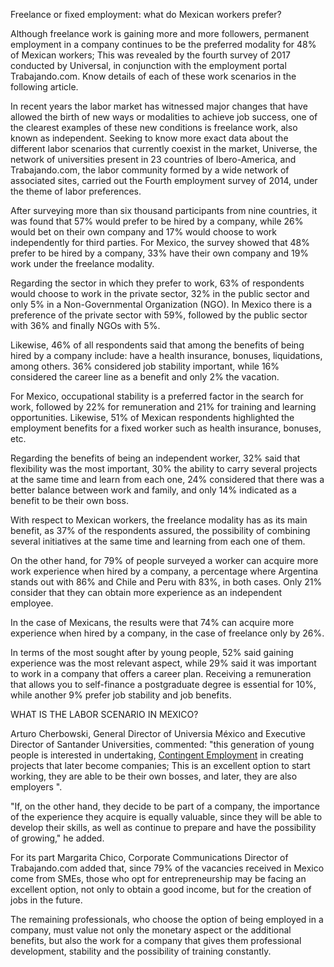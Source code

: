 Freelance or fixed employment: what do Mexican workers prefer?

Although freelance work is gaining more and more followers, permanent employment in a company continues to be the preferred modality for 48% of Mexican workers; This was revealed by the fourth survey of 2017 conducted by Universal, in conjunction with the employment portal Trabajando.com. Know details of each of these work scenarios in the following article.

In recent years the labor market has witnessed major changes that have allowed the birth of new ways or modalities to achieve job success, one of the clearest examples of these new conditions is freelance work, also known as independent.
Seeking to know more exact data about the different labor scenarios that currently coexist in the market, Universe, the network of universities present in 23 countries of Ibero-America, and Trabajando.com, the labor community formed by a wide network of associated sites, carried out the Fourth employment survey of 2014, under the theme of labor preferences.

After surveying more than six thousand participants from nine countries, it was found that 57% would prefer to be hired by a company, while 26% would bet on their own company and 17% would choose to work independently for third parties. For Mexico, the survey showed that 48% prefer to be hired by a company, 33% have their own company and 19% work under the freelance modality.
 
Regarding the sector in which they prefer to work, 63% of respondents would choose to work in the private sector, 32% in the public sector and only 5% in a Non-Governmental Organization (NGO). In Mexico there is a preference of the private sector with 59%, followed by the public sector with 36% and finally NGOs with 5%.

Likewise, 46% of all respondents said that among the benefits of being hired by a company include: have a health insurance, bonuses, liquidations, among others. 36% considered job stability important, while 16% considered the career line as a benefit and only 2% the vacation.

For Mexico, occupational stability is a preferred factor in the search for work, followed by 22% for remuneration and 21% for training and learning opportunities. Likewise, 51% of Mexican respondents highlighted the employment benefits for a fixed worker such as health insurance, bonuses, etc.
 
Regarding the benefits of being an independent worker, 32% said that flexibility was the most important, 30% the ability to carry several projects at the same time and learn from each one, 24% considered that there was a better balance between work and family, and only 14% indicated as a benefit to be their own boss.

With respect to Mexican workers, the freelance modality has as its main benefit, as 37% of the respondents assured, the possibility of combining several initiatives at the same time and learning from each one of them.
 
On the other hand, for 79% of people surveyed a worker can acquire more work experience when hired by a company, a percentage where Argentina stands out with 86% and Chile and Peru with 83%, in both cases. Only 21% consider that they can obtain more experience as an independent employee.

In the case of Mexicans, the results were that 74% can acquire more experience when hired by a company, in the case of freelance only by 26%.
 
In terms of the most sought after by young people, 52% said gaining experience was the most relevant aspect, while 29% said it was important to work in a company that offers a career plan. Receiving a remuneration that allows you to self-finance a postgraduate degree is essential for 10%, while another 9% prefer job stability and job benefits.
 

WHAT IS THE LABOR SCENARIO IN MEXICO?

Arturo Cherbowski, General Director of Universia México and Executive Director of Santander Universities, commented: "this generation of young people is interested in undertaking, [Contingent Employment](https://www.fieldengineer.com/blogs/what-is-contingent-employment/) in creating projects that later become companies; This is an excellent option to start working, they are able to be their own bosses, and later, they are also employers ".

"If, on the other hand, they decide to be part of a company, the importance of the experience they acquire is equally valuable, since they will be able to develop their skills, as well as continue to prepare and have the possibility of growing," he added.

For its part Margarita Chico, Corporate Communications Director of Trabajando.com added that, since 79% of the vacancies received in Mexico come from SMEs, those who opt for entrepreneurship may be facing an excellent option, not only to obtain a good income, but for the creation of jobs in the future.

The remaining professionals, who choose the option of being employed in a company, must value not only the monetary aspect or the additional benefits, but also the work for a company that gives them professional development, stability and the possibility of training constantly.
